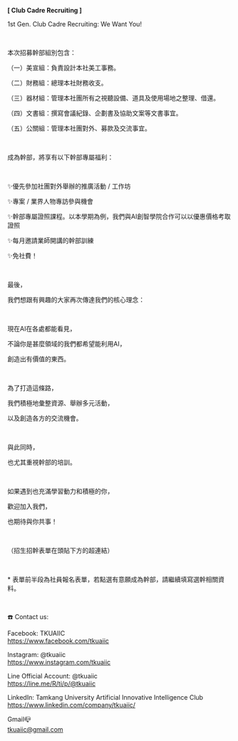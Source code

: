 **[ Club Cadre Recruiting ]**

1st Gen. Club Cadre Recruiting: We Want You!

&nbsp;

本次招募幹部組別包含：

（一）美宣組：負責設計本社美工事務。

（二）財務組：總理本社財務收支。

（三）器材組：管理本社團所有之視聽設備、道具及使用場地之整理、借還。

（四）文書組：撰寫會議紀錄、企劃書及協助文案等文書事宜。

（五）公關組：管理本社團對外、募款及交流事宜。

&nbsp;

成為幹部，將享有以下幹部專屬福利：

&nbsp;

✨優先參加社團對外舉辦的推廣活動 / 工作坊

✨專案 / 業界人物專訪參與機會

✨幹部專屬證照課程。以本學期為例，我們與AI創智學院合作可以以優惠價格考取證照

✨每月邀請業師開講的幹部訓練

✨免社費！

&nbsp;

最後，

我們想跟有興趣的大家再次傳達我們的核心理念：

&nbsp;

現在AI在各處都能看見，

不論你是甚麼領域的我們都希望能利用AI，

創造出有價值的東西。

&nbsp;

為了打造這條路，

我們積極地彙整資源、舉辦多元活動，

以及創造各方的交流機會。

&nbsp;

與此同時，

也尤其重視幹部的培訓。

&nbsp;

如果遇到也充滿學習動力和積極的你，

歡迎加入我們，

也期待與你共事！

&nbsp;

（招生招幹表單在頭貼下方的超連結）

&nbsp;

\* 表單前半段為社員報名表單，若點選有意願成為幹部，請繼續填寫選幹相關資料。

&nbsp;

☎️ Contact us:

Facebook: TKUAIIC <br />https://www.facebook.com/tkuaiic

Instagram: @tkuaiic <br />https://www.instagram.com/tkuaiic

Line Official Account: @tkuaiic <br />https://line.me/R/ti/p/@tkuaiic

LinkedIn: Tamkang University Artificial Innovative Intelligence Club <br />https://www.linkedin.com/company/tkuaiic/

Gmail📪 <br />tkuaiic@gmail.com
